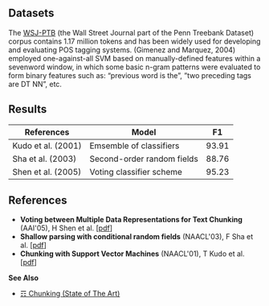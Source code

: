 ## Datasets

The [WSJ-PTB](https://catalog.ldc.upenn.edu/ldc2000t43) (the Wall Street Journal part of the Penn Treebank Dataset) corpus contains 1.17 million tokens and has been widely used for developing and evaluating POS tagging systems. (Gimenez and Marquez, 2004) employed one-against-all SVM based on manually-defined features within a sevenword window, in which some basic n-gram patterns were evaluated to form binary features such as: “previous word is the”, ”two preceding tags are DT NN”, etc.

## Results

| References         | Model                      | F1    |
|--------------------|----------------------------|-------|
| Kudo et al. (2001) | Emsemble of classifiers    | 93.91 |
| Sha et al. (2003)  | Second-order random fields | 88.76 |
| Shen et al. (2005) | Voting classifier scheme   | 95.23 |

## References

* **Voting between Multiple Data Representations for Text Chunking** (AAI'05), H Shen et al. [[pdf](https://pdfs.semanticscholar.org/1de0/b1f8196029d0cb1a4ab25f3ed37474b2a148.pdf)]
* **Shallow parsing with conditional random fields** (NAACL'03), F Sha et al. [[pdf](https://dl.acm.org/citation.cfm?id=1073473)]
* **Chunking with Support Vector Machines** (NAACL'01), T Kudo et al. [[pdf](http://chasen.org/~taku/publications/naacl2001.pdf)]

**See Also**

* [☶ Chunking (State of The Art)](https://github.com/magizbox/underthesea/wiki/English-NLP-SOTA#chunking)